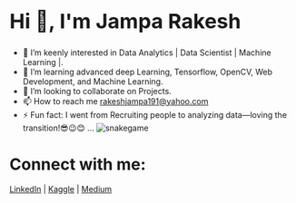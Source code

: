 <p align="center">
   <h1 style="font-size: 36px; font-weight: bold;">Hi 👋, I'm Jampa Rakesh</h1>
</p>
   
* 🔭 I’m keenly interested in Data Analytics | Data Scientist | Machine Learning |.
* 🌱 I’m learning advanced deep Learning, Tensorflow, OpenCV, Web Development, and Machine Learning.
* 👯 I’m looking to collaborate on Projects.
* 📫 How to reach me rakeshjampa191@yahoo.com
* ⚡ Fun fact: I went from Recruiting people to analyzing data—loving the transition!😎😉😊 ...
![snakegame](https://github.com/user-attachments/assets/a033d46f-d7f8-4edc-abd8-0da02695040b)

# Connect with me:
<p align="left">
   <a href="https://www.linkedin.com/in/rakesh-jampa-ab1410177/">LinkedIn</a> |
   <a href="https://www.kaggle.com/rakeshjampa">Kaggle</a> |
   <a href="https://medium.com/@jamparakesh79">Medium</a>
</p>

